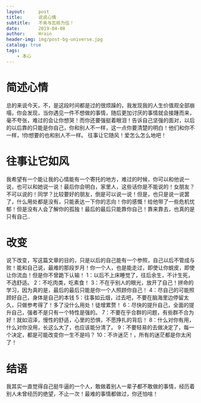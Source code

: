 ```yaml
---
layout:     post
title:      说说心情
subtitle:   不肯与瓦砾为伍！
date:       2019-04-08
author:     Hrain
header-img: img/post-bg-universe.jpg
catalog: true
tags:
    - 本心
---
```


# 简述心情

总的来说今天，不，是这段时间都是过的很烦躁的，我发现我的人生价值观全部崩塌，你会发现，当你遇见一件不想做的事情，随后更加讨厌的事情就会接踵而来，毫不夸张，难过的会让你想哭！而你还要强挺着眼泪！告诉自己坚强的面对，以后的以后靠的只能是你自己，你和别人不一样，这一点你要清楚的明白！他们和你不一样，!你想要的也和别人不一样。
往事让它随风！爱怎么怎么地吧！

# 往事让它如风

我希望有一个能让我的心情能有一个寄托的地方，难过的时候，你可以和他说一说，也可以和她说一说！最后你会明白，家里人，这些话你是不能说的！女朋友？不可以说的！同学？比较要好的朋友，倒是可以说一说！但是，也只是说一说罢了，什么用处都是没有，只能表达一下你的志向！你的感慨！给他带了一些危机忧郁！但是没有人会了解你的孤独！最后的最后只能靠你自己！靠来靠去，也真的是只有自己..

# 改变

说下改变，写这篇文章的目的，只是以后的自己能有一个参照，自己以后不管成与败！能和自己说，最难的那段岁月！你一个人，也是能走过，即使让你蜕皮，即使让你流血！但是你不曾跪下认输！
1：以后不上床睡觉了，往后余生，不计生死，不选舒适。
2：不吃肉类，吃素食！
3：不在乎别人的眼光，放开了自己！拼命的学习，因为真的是，最后的最后只能是你一个人照顾你自己！
4：尽自己的可能照顾好自己，身体是自己的本钱
5：往事如云烟，过去吧，不要在脑海里边停留太久，只做参考得了！多了没什么用处！徒增累赘！
6：尽快的提升自己，全面的提升自己，强者不是只有一个特性是强的。
7：不要在乎合群的问题，有些群不合为好！就如沼泽，慢性的舒适，心里的恐惧，不愿挣扎的背后！
8：什么对你有用，什么对你没用，长这么大了，也应该能分清了。
9：不要轻易的去做决定了，每一个决定，都是可能改变你一生不是吗？
10：不许迷茫！，所有的迷茫都是你太闲了！

# 结语

我其实一直觉得自己挺牛逼的一个人，敢做着别人一辈子都不敢做的事情，经历着别人未曾经历的绝望，不止一次！最难的事情都做过，你还怕啥！